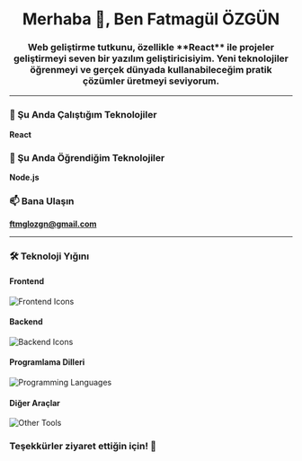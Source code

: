 <h1 align="center">Merhaba 👋, Ben Fatmagül ÖZGÜN</h1>
<h3 align="center">
  Web geliştirme tutkunu, özellikle **React** ile projeler geliştirmeyi seven bir yazılım geliştiricisiyim.  
Yeni teknolojiler öğrenmeyi ve gerçek dünyada kullanabileceğim pratik çözümler üretmeyi seviyorum.
</h3>

---

### 🔭 Şu Anda Çalıştığım Teknolojiler 
**React**

### 🌱 Şu Anda Öğrendiğim Teknolojiler  
**Node.js**

### 📫 Bana Ulaşın  
**ftmglozgn@gmail.com**

---

### 🛠️ Teknoloji Yığını

#### Frontend  
<img src="https://skillicons.dev/icons?i=html,css,bootstrap,react,nextjs" alt="Frontend Icons" />

#### Backend  
<img src="https://skillicons.dev/icons?i=nodejs" alt="Backend Icons" />

#### Programlama Dilleri  
<img src="https://skillicons.dev/icons?i=cs,js,java,python" alt="Programming Languages" />

#### Diğer Araçlar  
<img src="https://skillicons.dev/icons?i=git,mysql" alt="Other Tools" />

### Teşekkürler ziyaret ettiğin için! 🚀
